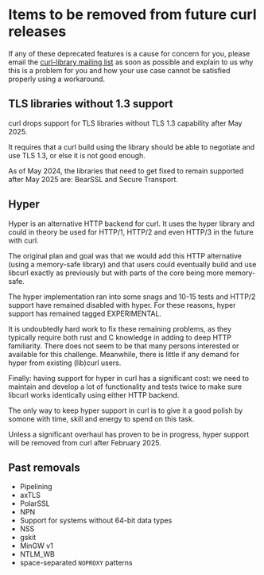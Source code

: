 <!--
Copyright (C) Daniel Stenberg, <daniel@haxx.se>, et al.

SPDX-License-Identifier: curl
-->

# Items to be removed from future curl releases

If any of these deprecated features is a cause for concern for you, please
email the
[curl-library mailing list](https://lists.haxx.se/listinfo/curl-library)
as soon as possible and explain to us why this is a problem for you and
how your use case cannot be satisfied properly using a workaround.

## TLS libraries without 1.3 support

curl drops support for TLS libraries without TLS 1.3 capability after May
2025.

It requires that a curl build using the library should be able to negotiate
and use TLS 1.3, or else it is not good enough.

As of May 2024, the libraries that need to get fixed to remain supported after
May 2025 are: BearSSL and Secure Transport.

## Hyper

Hyper is an alternative HTTP backend for curl. It uses the hyper library and
could in theory be used for HTTP/1, HTTP/2 and even HTTP/3 in the future with
curl.

The original plan and goal was that we would add this HTTP alternative (using
a memory-safe library) and that users could eventually build and use libcurl
exactly as previously but with parts of the core being more memory-safe.

The hyper implementation ran into some snags and 10-15 tests and HTTP/2
support have remained disabled with hyper. For these reasons, hyper support
has remained tagged EXPERIMENTAL.

It is undoubtedly hard work to fix these remaining problems, as they typically
require both rust and C knowledge in adding to deep HTTP familiarity. There
does not seem to be that many persons interested or available for this
challenge. Meanwhile, there is little if any demand for hyper from existing
(lib)curl users.

Finally: having support for hyper in curl has a significant cost: we need to
maintain and develop a lot of functionality and tests twice to make sure
libcurl works identically using either HTTP backend.

The only way to keep hyper support in curl is to give it a good polish by
somone with time, skill and energy to spend on this task.

Unless a significant overhaul has proven to be in progress, hyper support will
be removed from curl after February 2025.

## Past removals

 - Pipelining
 - axTLS
 - PolarSSL
 - NPN
 - Support for systems without 64-bit data types
 - NSS
 - gskit
 - MinGW v1
 - NTLM_WB
 - space-separated `NOPROXY` patterns
